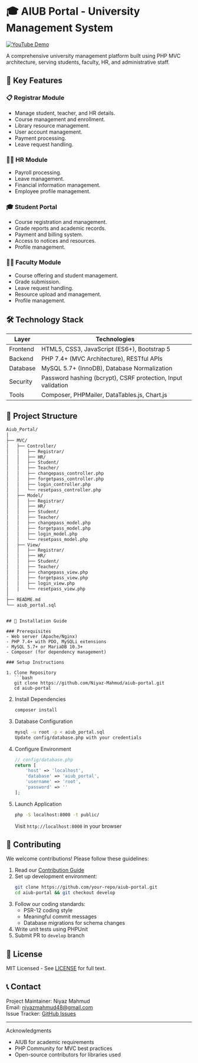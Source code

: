 

# 🎓 AIUB Portal - University Management System

[![YouTube Demo](https://img.shields.io/badge/▶️_Watch_Demo-FF0000?logo=youtube)](https://www.youtube.com/watch?v=qnYy-t61mw0)

A comprehensive university management platform built using PHP MVC architecture, serving students, faculty, HR, and administrative staff.

## 🌟 Key Features

### 📋 Registrar Module
- Manage student, teacher, and HR details.
- Course management and enrollment.
- Library resource management.
- User account management.
- Payment processing.
- Leave request handling.

### 👩💼 HR Module
- Payroll processing.
- Leave management.
- Financial information management.
- Employee profile management.

### 🎓 Student Portal
- Course registration and management.
- Grade reports and academic records.
- Payment and billing system.
- Access to notices and resources.
- Profile management.

### 👨🏫 Faculty Module
- Course offering and student management.
- Grade submission.
- Leave request handling.
- Resource upload and management.
- Profile management.

## 🛠️ Technology Stack

| Layer        | Technologies                                                                 |
|--------------|------------------------------------------------------------------------------|
| Frontend | HTML5, CSS3, JavaScript (ES6+), Bootstrap 5                                 |
| Backend  | PHP 7.4+ (MVC Architecture), RESTful APIs                                   |
| Database | MySQL 5.7+ (InnoDB), Database Normalization                                 |
| Security | Password hashing (bcrypt), CSRF protection, Input validation                |
| Tools    | Composer, PHPMailer, DataTables.js, Chart.js                                |

## 📂 Project Structure

```bash
Aiub_Portal/
│
├── MVC/
│   ├── Controller/
│   │   ├── Registrar/
│   │   ├── HR/
│   │   ├── Student/
│   │   ├── Teacher/
│   │   ├── changepass_controller.php
│   │   ├── forgetpass_controller.php
│   │   ├── login_controller.php
│   │   └── resetpass_controller.php
│   ├── Model/
│   │   ├── Registrar/
│   │   ├── HR/
│   │   ├── Student/
│   │   ├── Teacher/
│   │   ├── changepass_model.php
│   │   ├── forgetpass_model.php
│   │   ├── login_model.php
│   │   └── resetpass_model.php
│   ├── View/
│   │   ├── Registrar/
│   │   ├── HR/
│   │   ├── Student/
│   │   ├── Teacher/
│   │   ├── changepass_view.php
│   │   ├── forgetpass_view.php
│   │   ├── login_view.php
│   │   └── resetpass_view.php
│
├── README.md
└── aiub_portal.sql
```
```

## 🚀 Installation Guide

### Prerequisites
- Web server (Apache/Nginx)
- PHP 7.4+ with PDO, MySQLi extensions
- MySQL 5.7+ or MariaDB 10.3+
- Composer (for dependency management)

### Setup Instructions

1. Clone Repository
   ```bash
   git clone https://github.com/Niyaz-Mahmud/aiub-portal.git
   cd aiub-portal
   ```

2. Install Dependencies
   ```bash
   composer install
   ```

3. Database Configuration
   ```bash
   mysql -u root -p < aiub_portal.sql
   Update config/database.php with your credentials
   ```

4. Configure Environment
   ```php
   // config/database.php
   return [
       'host' => 'localhost',
       'database' => 'aiub_portal',
       'username' => 'root',
       'password' => ''
   ];
   ```

5. Launch Application
   ```bash
   php -S localhost:8000 -t public/
   ```
   Visit `http://localhost:8000` in your browser

## 🤝 Contributing

We welcome contributions! Please follow these guidelines:

1. Read our [Contribution Guide](CONTRIBUTING.md)
2. Set up development environment:
   ```bash
   git clone https://github.com/your-repo/aiub-portal.git
   cd aiub-portal && git checkout develop
   ```
3. Follow our coding standards:
   - PSR-12 coding style
   - Meaningful commit messages
   - Database migrations for schema changes
4. Write unit tests using PHPUnit
5. Submit PR to `develop` branch

## 📜 License

MIT Licensed - See [LICENSE](LICENSE) for full text.

## 📞 Contact

Project Maintainer: Niyaz Mahmud  
Email: [niyazmahmud48@gmail.com](mailto:niyazmahmud48@gmail.com)  
Issue Tracker: [GitHub Issues](https://github.com/Niyaz-Mahmud/aiub-portal/issues)

---

Acknowledgments  
- AIUB for academic requirements
- PHP Community for MVC best practices
- Open-source contributors for libraries used
```
